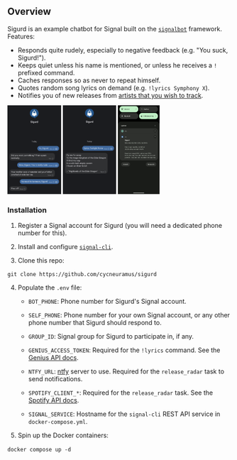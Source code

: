 ## Overview

Sigurd is an example chatbot for Signal built on the [`signalbot`](https://github.com/filipre/signalbot) framework. Features:

+ Responds quite rudely, especially to negative feedback (e.g. "You suck, Sigurd!").
+ Keeps quiet unless his name is mentioned, or unless he receives a `!` prefixed command.
+ Caches responses so as never to repeat himself.
+ Quotes random song lyrics on demand (e.g. `!lyrics Symphony X`).
+ Notifies you of new releases from [artists that you wish to track](bot/utils/spotify_data.py).

<p>
	<img src="screenshots/chat.png" height=200 />
	<img src="screenshots/lyrics.png" height=200 />
	<img src="screenshots/release-radar.png" height=200 />
</p>

### Installation

1. Register a Signal account for Sigurd (you will need a dedicated phone number for this).

2. Install and configure [`signal-cli`](https://github.com/AsamK/signal-cli/).

3. Clone this repo:
```
git clone https://github.com/cycneuramus/sigurd
```

4. Populate the `.env` file:

	+ `BOT_PHONE`: Phone number for Sigurd's Signal account.
	+ `SELF_PHONE`: Phone number for your own Signal account, or any other phone number that Sigurd should respond to.
	+ `GROUP_ID`: Signal group for Sigurd to participate in, if any.

	+ `GENIUS_ACCESS_TOKEN`: Required for the `!lyrics` command. See the [Genius API docs](https://docs.genius.com/).
	+ `NTFY_URL`: [ntfy](https://ntfy.sh) server to use. Required for the `release_radar` task to send notifications.
	+ `SPOTIFY_CLIENT_*`: Required for the `release_radar` task. See the [Spotify API docs](https://developer.spotify.com/documentation/web-api).

	+ `SIGNAL_SERVICE`: Hostname for the `signal-cli` REST API service in `docker-compose.yml`.

5. Spin up the Docker containers:

`docker compose up -d`
